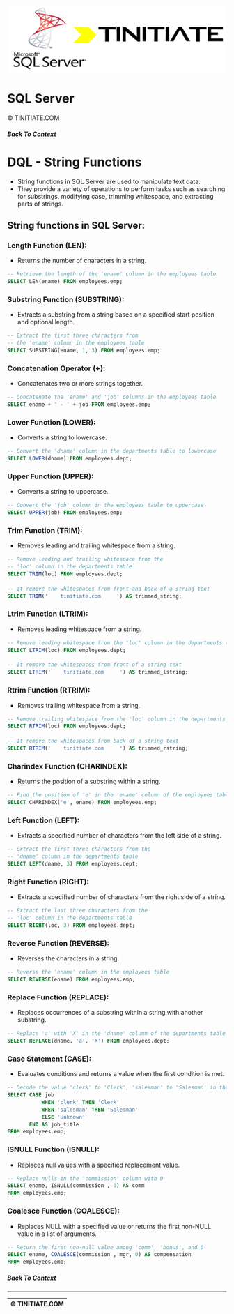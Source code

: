 ![SQL Server Tinitiate Image](sqlserver_tinitiate.png)

# SQL Server
&copy; TINITIATE.COM

##### [Back To Context](./README.md)

# DQL - String Functions
* String functions in SQL Server are used to manipulate text data.
* They provide a variety of operations to perform tasks such as searching for substrings, modifying case, trimming whitespace, and extracting parts of strings.

## String functions in SQL Server:
### Length Function (LEN):
* Returns the number of characters in a string.
```sql
-- Retrieve the length of the 'ename' column in the employees table
SELECT LEN(ename) FROM employees.emp;
```
### Substring Function (SUBSTRING):
* Extracts a substring from a string based on a specified start position and optional length.
```sql
-- Extract the first three characters from
-- the 'ename' column in the employees table
SELECT SUBSTRING(ename, 1, 3) FROM employees.emp;
```
### Concatenation Operator (+):
* Concatenates two or more strings together.
```sql
-- Concatenate the 'ename' and 'job' columns in the employees table
SELECT ename + ' - ' + job FROM employees.emp;
```
### Lower Function (LOWER):
* Converts a string to lowercase.
```sql
-- Convert the 'dname' column in the departments table to lowercase
SELECT LOWER(dname) FROM employees.dept;
```
### Upper Function (UPPER):
* Converts a string to uppercase.
```sql
-- Convert the 'job' column in the employees table to uppercase
SELECT UPPER(job) FROM employees.emp;
```
### Trim Function (TRIM):
* Removes leading and trailing whitespace from a string.
```sql
-- Remove leading and trailing whitespace from the
-- 'loc' column in the departments table
SELECT TRIM(loc) FROM employees.dept;

-- It remove the whitespaces from front and back of a string text
SELECT TRIM('    tinitiate.com     ') AS trimmed_string;
```
### Ltrim Function (LTRIM):
* Removes leading whitespace from a string.
```sql
-- Remove leading whitespace from the 'loc' column in the departments table
SELECT LTRIM(loc) FROM employees.dept;

-- It remove the whitespaces from front of a string text
SELECT LTRIM('    tinitiate.com     ') AS trimmed_lstring;
```
### Rtrim Function (RTRIM):
* Removes trailing whitespace from a string.
```sql
-- Remove trailing whitespace from the 'loc' column in the departments table
SELECT RTRIM(loc) FROM employees.dept;

-- It remove the whitespaces from back of a string text
SELECT RTRIM('    tinitiate.com     ') AS trimmed_rstring;
```
### Charindex Function (CHARINDEX):
* Returns the position of a substring within a string.
```sql
-- Find the position of 'e' in the 'ename' column of the employees table
SELECT CHARINDEX('e', ename) FROM employees.emp;
```
### Left Function (LEFT):
* Extracts a specified number of characters from the left side of a string.
```sql
-- Extract the first three characters from the
-- 'dname' column in the departments table
SELECT LEFT(dname, 3) FROM employees.dept;
```
### Right Function (RIGHT):
* Extracts a specified number of characters from the right side of a string.
```sql
-- Extract the last three characters from the
-- 'loc' column in the departments table
SELECT RIGHT(loc, 3) FROM employees.dept;
```
### Reverse Function (REVERSE):
* Reverses the characters in a string.
```sql
-- Reverse the 'ename' column in the employees table
SELECT REVERSE(ename) FROM employees.emp;
```
### Replace Function (REPLACE):
* Replaces occurrences of a substring within a string with another substring.
```sql
-- Replace 'a' with 'X' in the 'dname' column of the departments table
SELECT REPLACE(dname, 'a', 'X') FROM employees.dept;
```
### Case Statement (CASE):
* Evaluates conditions and returns a value when the first condition is met.
```sql
-- Decode the value 'clerk' to 'Clerk', 'salesman' to 'Salesman' in the 'job' column
SELECT CASE job
           WHEN 'clerk' THEN 'Clerk'
           WHEN 'salesman' THEN 'Salesman'
           ELSE 'Unknown'
       END AS job_title
FROM employees.emp;
```
### ISNULL Function (ISNULL):
* Replaces null values with a specified replacement value.
```sql
-- Replace nulls in the 'commission' column with 0
SELECT ename, ISNULL(commission , 0) AS comm
FROM employees.emp;
```
### Coalesce Function (COALESCE):
* Replaces NULL with a specified value or returns the first non-NULL value in a list of arguments.
```sql
-- Return the first non-null value among 'comm', 'bonus', and 0
SELECT ename, COALESCE(commission , mgr, 0) AS compensation
FROM employees.emp;
```

##### [Back To Context](./README.md)
***
| &copy; TINITIATE.COM |
|----------------------|